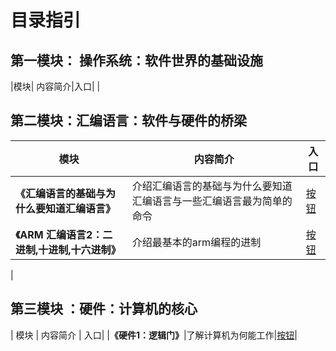 # 目录指引

## 第一模块： 操作系统：软件世界的基础设施
|模块| 内容简介|入口|
|


## 第二模块：汇编语言：软件与硬件的桥梁
| 模块 | 内容简介 | 入口 |
|------|-----------|------|
|**《汇编语言的基础与为什么要知道汇编语言》**|介绍汇编语言的基础与为什么要知道汇编语言与一些汇编语言最为简单的命令| [按钮](./汇编语言：软件与硬件的桥梁/3.1汇编语言的基础与为什么要知道汇编语言.md)|
|**《ARM 汇编语言2：二进制,十进制,十六进制》**|介绍最基本的arm编程的进制|[按钮](./汇编语言：软件与硬件的桥梁/ARM%20汇编语言2：二进制,十进制,十六进制.md)|
|


## 第三模块 ：硬件：计算机的核心
| 模块 | 内容简介 | 入口|
|**《硬件1：逻辑门》**|了解计算机为何能工作|[按钮](./硬件：计算机的核心/硬件/硬件1：逻辑门.md)|